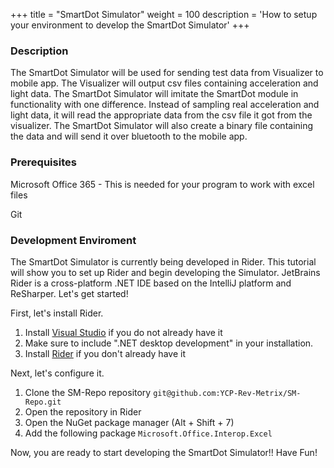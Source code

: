 +++
title = "SmartDot Simulator"
weight = 100
description = 'How to setup your environment to develop the SmartDot Simulator'
+++

### Description

The SmartDot Simulator will be used for sending test data from Visualizer to mobile app. The Visualizer will output csv files containing acceleration and light data. The SmartDot Simulator will imitate the SmartDot module in functionality with one difference. Instead of sampling real acceleration and light data, it will read the appropriate data from the csv file it got from the visualizer. The SmartDot Simulator will also create a binary file containing the data and will send it over bluetooth to the mobile app.

### Prerequisites
Microsoft Office 365 - This is needed for your program to work with excel files

Git

### Development Enviroment

The SmartDot Simulator is currently being developed in Rider. This tutorial will show you to set up Rider and begin developing the Simulator. JetBrains Rider is a cross-platform .NET IDE based on the IntelliJ platform and ReSharper. Let's get started!

First, let's install Rider.
1. Install [Visual Studio](https://visualstudio.microsoft.com/) if you do not already have it
1. Make sure to include ".NET desktop development" in your installation.
1. Install [Rider](https://www.jetbrains.com/help/rider/Installation_guide.html#toolbox) if you don't already have it

Next, let's configure it.
1. Clone the SM-Repo repository `git@github.com:YCP-Rev-Metrix/SM-Repo.git`
1. Open the repository in Rider
1. Open the NuGet package manager (Alt + Shift + 7)
1. Add the following package `Microsoft.Office.Interop.Excel`

Now, you are ready to start developing the SmartDot Simulator!! Have Fun!